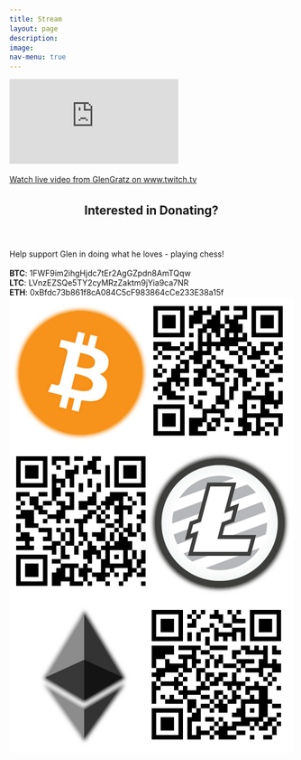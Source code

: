 ```yaml
---
title: Stream
layout: page
description:
image:
nav-menu: true
---
```


<!-- Main -->
<div id="main" class="alt">

<!-- One -->
<section id="one">
	<div class="inner">
		<span class="image main">
			<iframe 
				src="https://player.twitch.tv/?channel=glengratz" 
				id="image main"
				frameborder="0" 
				allowfullscreen="true" 
				scrolling="no" >
			</iframe>
		</span>
			<p>
			<a href="https://www.twitch.tv/glengratz?tt_content=text_link&tt_medium=live_embed" 
				style="padding:2px 0px 4px; display:block; width:345px; font-weight:normal; font-size:14px;">
				Watch live video from GlenGratz on www.twitch.tv
			</a>
			</p>
	<div>
<section>

<!-- One -->
<section id="one">
	<div class="inner">
		<header class="major">
			<h2>Interested in Donating?</h2>
		</header>
		<p>
			Help support Glen in doing what he loves - playing chess!<br />
			<br />
			<b>BTC</b>: 1FWF9im2ihgHjdc7tEr2AgGZpdn8AmTQqw <br />
			<b>LTC</b>: LVnzEZSQe5TY2cyMRzZaktm9jYia9ca7NR <br />
			<b>ETH</b>: 0xBfdc73b861f8cA084C5cF983864cCe233E38a15f <br />
			<img src="assets/images/crypto.png" alt="" data-position="top center"/>
		</p>
	</div>
</section>